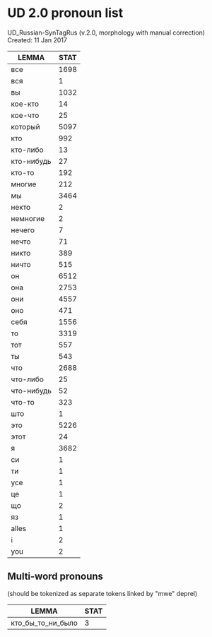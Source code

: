 # UD 2.0 pronoun list

UD_Russian-SynTagRus (v.2.0, morphology with manual correction)  Created: 11 Jan 2017

|LEMMA|STAT|
|---|---|
|все|1698|
|вся|1|
|вы|1032|
|кое-кто|14|
|кое-что|25|
|который|5097|
|кто|992|
|кто-либо|13|
|кто-нибудь|27|
|кто-то|192|
|многие|212|
|мы|3464|
|некто|2|
|немногие|2|
|нечего|7|
|нечто|71|
|никто|389|
|ничто|515|
|он|6512|
|она|2753|
|они|4557|
|оно|471|
|себя|1556|
|то|3319|
|тот|557|
|ты|543|
|что|2688|
|что-либо|25|
|что-нибудь|52|
|что-то|323|
|што|1|
|это|5226|
|этот|24|
|я|3682|
|си|1|
|ти|1|
|усе|1|
|це|1|
|що|2|
|яз|1|
|alles|1|
|i|2|
|you|2|

## Multi-word pronouns 
(should be tokenized as separate tokens linked by "mwe" deprel)

|LEMMA|STAT|
|---|---|
|кто_бы_то_ни_было|3|

